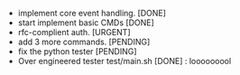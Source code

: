 
- implement core event handling. [DONE]
- start implement basic CMDs [DONE]
- rfc-complient auth. [URGENT]
- add 3 more commands. [PENDING]
- fix the python tester [PENDING]
- Over engineered tester test/main.sh [DONE] : looooooool
